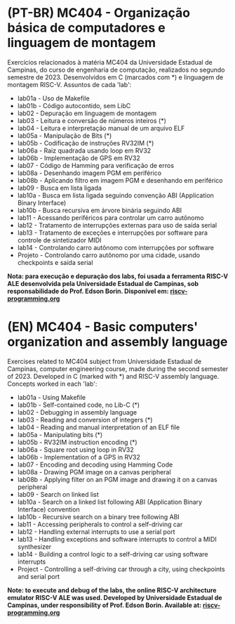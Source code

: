 ﻿# (PT-BR) MC404 - Organização básica de computadores e linguagem de montagem
<p>
Exercícios relacionados à matéria MC404 da Universidade Estadual de Campinas, do curso de engenharia de computação, realizados no segundo semestre de 2023. Desenvolvidos em C (marcados com *) e linguagem de montagem RISC-V. Assuntos de cada 'lab':<br>
<ul>
<li> lab01a - Uso de Makefile </li>
<li> lab01b - Código autocontido, sem LibC </li>
<li> lab02 - Depuração em linguagem de montagem </li>
<li> lab03 - Leitura e conversão de números inteiros (*) </li>
<li> lab04 - Leitura e interpretação manual de um arquivo ELF </li>
<li> lab05a - Manipulação de Bits (*) </li>
<li> lab05b - Codificação de instruções RV32IM (*) </li>
<li> lab06a - Raiz quadrada usando loop em RV32 </li>
<li> lab06b - Implementação de GPS em RV32 </li>
<li> lab07 - Código de Hamming para verificação de erros </li>
<li> lab08a - Desenhando imagem PGM em periférico </li>
<li> lab08b - Aplicando filtro em imagem PGM e desenhando em periférico </li>
<li> lab09 - Busca em lista ligada </li>
<li> lab10a - Busca em lista ligada seguindo convenção ABI (Application Binary Interface) </li>
<li> lab10b - Busca recursiva em árvore binária seguindo ABI </li>
<li> lab11 - Acessando periféricos para controlar um carro autônomo </li>
<li> lab12 - Tratamento de interrupções externas para uso de saída serial </li>
<li> lab13 - Tratamento de exceções e interrupções por software para controle de sintetizador MIDI </li>
<li> lab14 - Controlando carro autônomo com interrupções por software </li>
<li> Projeto - Controlando carro autônomo por uma cidade, usando checkpoints e saída serial </li>
</ul>
<b>Nota: para execução e depuração dos labs, foi usada a ferramenta RISC-V ALE desenvolvida pela Universidade Estadual de Campinas, sob responsabilidade do Prof. Edson Borin. Disponível em: <a href="https://riscv-programming.org/ale/#">riscv-programming.org</a></b>
</p>

# (EN) MC404 - Basic computers' organization and assembly language
<p>
Exercises related to MC404 subject from Universidade Estadual de Campinas, computer engineering course, made during the second semester of 2023. Developed in C (marked with *) and RISC-V assembly language. Concepts worked in each 'lab':<br>
<ul>
<li> lab01a - Using Makefile </li>
<li> lab01b - Self-contained code, no Lib-C (*) </li>
<li> lab02 - Debugging in assembly language </li>
<li> lab03 - Reading and conversion of integers (*) </li>
<li> lab04 - Reading and manual interpretation of an ELF file </li>
<li> lab05a - Manipulating bits (*) </li>
<li> lab05b - RV32IM instruction encoding (*) </li>
<li> lab06a - Square root using loop in RV32 </li>
<li> lab06b - Implementation of a GPS in RV32 </li>
<li> lab07 - Encoding and decoding using Hamming Code </li>
<li> lab08a - Drawing PGM image on a canvas peripheral </li>
<li> lab08b - Applying filter on an PGM image and drawing it on a canvas peripheral </li>
<li> lab09 - Search on linked list </li>
<li> lab10a - Search on a linked list following ABI (Application Binary Interface) convention </li>
<li> lab10b - Recursive search on a binary tree following ABI </li>
<li> lab11 - Accessing peripherals to control a self-driving car </li>
<li> lab12 - Handling external interrupts to use a serial port </li>
<li> lab13 - Handling exceptions and software interrupts to control a MIDI synthesizer </li>
<li> lab14 - Building a control logic to a self-driving car using software interrupts </li>
<li> Project - Controlling a self-driving car through a city, using checkpoints and serial port </li>
</ul>
<b>Note: to execute and debug of the labs, the online RISC-V architecture emulator RISC-V ALE was used. Developed by Universidade Estadual de Campinas, under responsibility of Prof. Edson Borin. Available at: <a href="https://riscv-programming.org/ale/#">riscv-programming.org</a></b>
</p>
